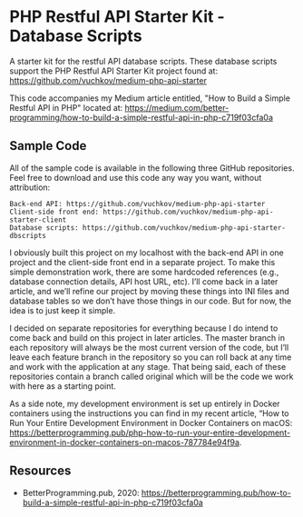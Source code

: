 # PHP Restful API Starter Kit - Database Scripts

A starter kit for the restful API database scripts. These database scripts support the PHP Restful API Starter Kit project found at: https://github.com/vuchkov/medium-php-api-starter

This code accompanies my Medium article entitled, "How to Build a Simple Restful API in PHP" 
located at: https://medium.com/better-programming/how-to-build-a-simple-restful-api-in-php-c719f03cfa0a

## Sample Code

All of the sample code is available in the following three GitHub repositories. Feel free to download and use this code any way you want, without attribution:

    Back-end API: https://github.com/vuchkov/medium-php-api-starter
    Client-side front end: https://github.com/vuchkov/medium-php-api-starter-client
    Database scripts: https://github.com/vuchkov/medium-php-api-starter-dbscripts

I obviously built this project on my localhost with the back-end API in one project and the client-side front end in a separate project. To make this simple demonstration work, there are some hardcoded references (e.g., database connection details, API host URL, etc). I’ll come back in a later article, and we’ll refine our project by moving these things into INI files and database tables so we don’t have those things in our code. But for now, the idea is to just keep it simple.

I decided on separate repositories for everything because I do intend to come back and build on this project in later articles. The master branch in each repository will always be the most current version of the code, but I’ll leave each feature branch in the repository so you can roll back at any time and work with the application at any stage. That being said, each of these repositories contain a branch called original which will be the code we work with here as a starting point.

As a side note, my development environment is set up entirely in Docker containers using the instructions you can find in my recent article, “How to Run Your Entire Development Environment in Docker Containers on macOS: https://betterprogramming.pub/php-how-to-run-your-entire-development-environment-in-docker-containers-on-macos-787784e94f9a.

## Resources

- BetterProgramming.pub, 2020: https://betterprogramming.pub/how-to-build-a-simple-restful-api-in-php-c719f03cfa0a
